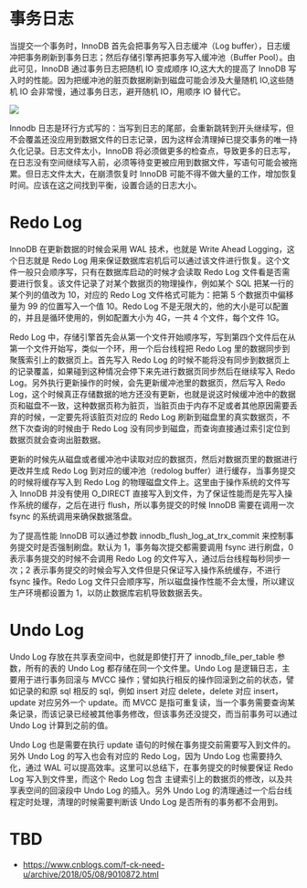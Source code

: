 # 事务日志

当提交一个事务时，InnoDB 首先会把事务写入日志缓冲（Log buffer），日志缓冲把事务刷新到事务日志；然后存储引擎再把事务写入缓冲池（Buffer Pool）。由此可见，InnoDB 通过事务日志把随机 IO 变成顺序 IO,这大大的提高了 InnoDB 写入时的性能。因为把缓冲池的脏页数据刷新到磁盘可能会涉及大量随机 IO,这些随机 IO 会非常慢，通过事务日志，避开随机 IO，用顺序 IO 替代它。

![](https://i.postimg.cc/L5cLfnGn/image.png)

Innodb 日志是环行方式写的：当写到日志的尾部，会重新跳转到开头继续写，但不会覆盖还没应用到数据文件的日志记录，因为这样会清理掉已提交事务的唯一持久化记录。日志文件太小，InnoDB 将必须做更多的检查点，导致更多的日志写，在日志没有空间继续写入前，必须等待变更被应用到数据文件，写语句可能会被拖累。但日志文件太大，在崩溃恢复时 InnoDB 可能不得不做大量的工作，增加恢复时间。应该在这之间找到平衡，设置合适的日志大小。

# Redo Log

InnoDB 在更新数据的时候会采用 WAL 技术，也就是 Write Ahead Logging，这个日志就是 Redo Log 用来保证数据库宕机后可以通过该文件进行恢复。这个文件一般只会顺序写，只有在数据库启动的时候才会读取 Redo Log 文件看是否需要进行恢复。该文件记录了对某个数据页的物理操作，例如某个 SQL 把某一行的某个列的值改为 10，对应的 Redo Log 文件格式可能为：把第 5 个数据页中偏移量为 99 的位置写入一个值 10。Redo Log 不是无限大的，他的大小是可以配置的，并且是循环使用的，例如配置大小为 4G，一共 4 个文件，每个文件 1G。

Redo Log 中，存储引擎首先会从第一个文件开始顺序写，写到第四个文件后在从第一个文件开始写，类似一个环，用一个后台线程把 Redo Log 里的数据同步到聚簇索引上的数据页上。首先写入 Redo Log 的时候不能将没有同步到数据页上的记录覆盖，如果碰到这种情况会停下来先进行数据页同步然后在继续写入 Redo Log。另外执行更新操作的时候，会先更新缓冲池里的数据页，然后写入 Redo Log，这个时候真正存储数据的地方还没有更新，也就是说这时候缓冲池中的数据页和磁盘不一致，这种数据页称为脏页，当脏页由于内存不足或者其他原因需要丢弃的时候，一定要先将该脏页对应的 Redo Log 刷新到磁盘里的真实数据页，不然下次查询的时候由于 Redo Log 没有同步到磁盘，而查询直接通过索引定位到数据页就会查询出脏数据。

更新的时候先从磁盘或者缓冲池中读取对应的数据页，然后对数据页里的数据进行更改并生成 Redo Log 到对应的缓冲池（redolog buffer）进行缓存，当事务提交的时候将缓存写入到 Redo Log 的物理磁盘文件上。这里由于操作系统的文件写入 InnoDB 并没有使用 O_DIRECT 直接写入到文件，为了保证性能而是先写入操作系统的缓存，之后在进行 flush，所以事务提交的时候 InnoDB 需要在调用一次 fsync 的系统调用来确保数据落盘。

为了提高性能 InnoDB 可以通过参数 innodb_flush_log_at_trx_commit 来控制事务提交时是否强制刷盘。默认为 1，事务每次提交都需要调用 fsync 进行刷盘，0 表示事务提交的时候不会调用 Redo Log 的文件写入，通过后台线程每秒同步一次；2 表示事务提交的时候会写入文件但是只保证写入操作系统缓存，不进行 fsync 操作。Redo Log 文件只会顺序写，所以磁盘操作性能不会太慢，所以建议生产环境都设置为 1，以防止数据库宕机导致数据丢失。

# Undo Log

Undo Log 存放在共享表空间中，也就是即使打开了 innodb_file_per_table 参数，所有的表的 Undo Log 都存储在同一个文件里。Undo Log 是逻辑日志，主要用于进行事务回滚与 MVCC 操作；譬如执行相反的操作回滚到之前的状态，譬如记录的和原 sql 相反的 sql，例如 insert 对应 delete，delete 对应 insert，update 对应另外一个 update。而 MVCC 是指可重复读，当一个事务需要查询某条记录，而该记录已经被其他事务修改，但该事务还没提交，而当前事务可以通过 Undo Log 计算到之前的值。

Undo Log 也是需要在执行 update 语句的时候在事务提交前需要写入到文件的。另外 Undo Log 的写入也会有对应的 Redo Log，因为 Undo Log 也需要持久化，通过 WAL 可以提高效率。这里可以总结下，在事务提交的时候要保证 Redo Log 写入到文件里，而这个 Redo Log 包含 主键索引上的数据页的修改，以及共享表空间的回滚段中 Undo Log 的插入。另外 Undo Log 的清理通过一个后台线程定时处理，清理的时候需要判断该 Undo Log 是否所有的事务都不会用到。

# TBD

- https://www.cnblogs.com/f-ck-need-u/archive/2018/05/08/9010872.html
